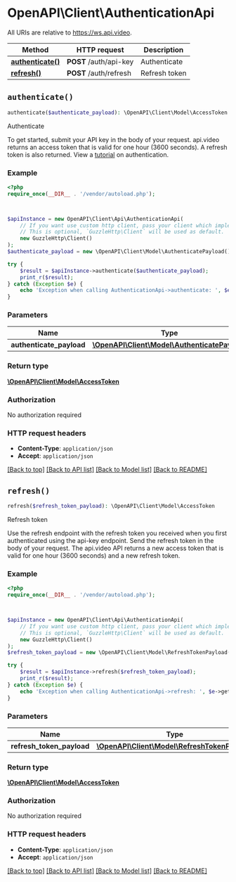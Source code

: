 # OpenAPI\Client\AuthenticationApi

All URIs are relative to https://ws.api.video.

Method | HTTP request | Description
------------- | ------------- | -------------
[**authenticate()**](AuthenticationApi.md#authenticate) | **POST** /auth/api-key | Authenticate
[**refresh()**](AuthenticationApi.md#refresh) | **POST** /auth/refresh | Refresh token


## `authenticate()`

```php
authenticate($authenticate_payload): \OpenAPI\Client\Model\AccessToken
```

Authenticate

To get started, submit your API key in the body of your request. api.video returns an access token that is valid for one hour (3600 seconds). A refresh token is also returned. View a [tutorial](https://api.video/blog/tutorials/authentication-tutorial) on authentication.

### Example

```php
<?php
require_once(__DIR__ . '/vendor/autoload.php');



$apiInstance = new OpenAPI\Client\Api\AuthenticationApi(
    // If you want use custom http client, pass your client which implements `GuzzleHttp\ClientInterface`.
    // This is optional, `GuzzleHttp\Client` will be used as default.
    new GuzzleHttp\Client()
);
$authenticate_payload = new \OpenAPI\Client\Model\AuthenticatePayload(); // \OpenAPI\Client\Model\AuthenticatePayload

try {
    $result = $apiInstance->authenticate($authenticate_payload);
    print_r($result);
} catch (Exception $e) {
    echo 'Exception when calling AuthenticationApi->authenticate: ', $e->getMessage(), PHP_EOL;
}
```

### Parameters

Name | Type | Description  | Notes
------------- | ------------- | ------------- | -------------
 **authenticate_payload** | [**\OpenAPI\Client\Model\AuthenticatePayload**](../Model/AuthenticatePayload.md)|  | [optional]

### Return type

[**\OpenAPI\Client\Model\AccessToken**](../Model/AccessToken.md)

### Authorization

No authorization required

### HTTP request headers

- **Content-Type**: `application/json`
- **Accept**: `application/json`

[[Back to top]](#) [[Back to API list]](../../README.md#endpoints)
[[Back to Model list]](../../README.md#models)
[[Back to README]](../../README.md)

## `refresh()`

```php
refresh($refresh_token_payload): \OpenAPI\Client\Model\AccessToken
```

Refresh token

Use the refresh endpoint with the refresh token you received when you first authenticated using the api-key endpoint. Send the refresh token in the body of your request. The api.video API returns a new access token that is valid for one hour (3600 seconds) and a new refresh token.

### Example

```php
<?php
require_once(__DIR__ . '/vendor/autoload.php');



$apiInstance = new OpenAPI\Client\Api\AuthenticationApi(
    // If you want use custom http client, pass your client which implements `GuzzleHttp\ClientInterface`.
    // This is optional, `GuzzleHttp\Client` will be used as default.
    new GuzzleHttp\Client()
);
$refresh_token_payload = new \OpenAPI\Client\Model\RefreshTokenPayload(); // \OpenAPI\Client\Model\RefreshTokenPayload

try {
    $result = $apiInstance->refresh($refresh_token_payload);
    print_r($result);
} catch (Exception $e) {
    echo 'Exception when calling AuthenticationApi->refresh: ', $e->getMessage(), PHP_EOL;
}
```

### Parameters

Name | Type | Description  | Notes
------------- | ------------- | ------------- | -------------
 **refresh_token_payload** | [**\OpenAPI\Client\Model\RefreshTokenPayload**](../Model/RefreshTokenPayload.md)|  | [optional]

### Return type

[**\OpenAPI\Client\Model\AccessToken**](../Model/AccessToken.md)

### Authorization

No authorization required

### HTTP request headers

- **Content-Type**: `application/json`
- **Accept**: `application/json`

[[Back to top]](#) [[Back to API list]](../../README.md#endpoints)
[[Back to Model list]](../../README.md#models)
[[Back to README]](../../README.md)

